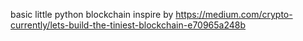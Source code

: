 basic little python blockchain inspire by https://medium.com/crypto-currently/lets-build-the-tiniest-blockchain-e70965a248b
